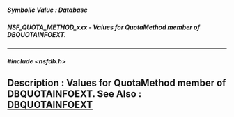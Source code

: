 ##### Symbolic Value : Database
##### NSF_QUOTA_METHOD_xxx - Values for QuotaMethod member of DBQUOTAINFOEXT.
---
##### #include <nsfdb.h>
**Description :**
Values for QuotaMethod member of DBQUOTAINFOEXT.
**See Also :**
[DBQUOTAINFOEXT](D:/md_files/DBQUOTAINFOEXT.md)
---
